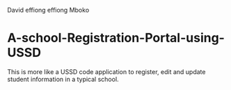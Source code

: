 David effiong effiong Mboko 
# A-school-Registration-Portal-using-USSD
This is more like a USSD code application to register, edit and update student information in a typical school.
